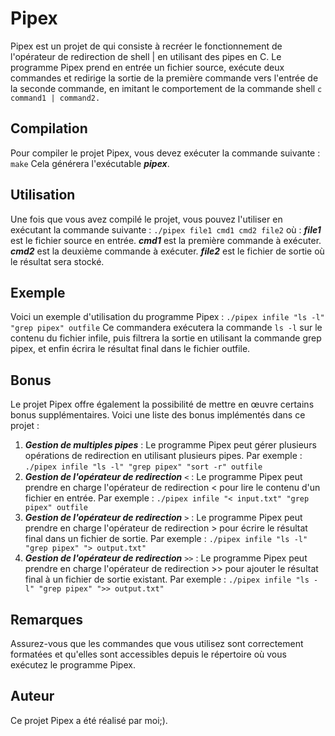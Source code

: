 # Pipex
Pipex est un projet de qui consiste à recréer le fonctionnement de l'opérateur de redirection de shell | en utilisant des pipes en C. Le programme Pipex prend en entrée un fichier source, exécute deux commandes et redirige la sortie de la première commande vers l'entrée de la seconde commande, en imitant le comportement de la commande shell 
    ```c
    command1 | command2.
    ```

## Compilation
Pour compiler le projet Pipex, vous devez exécuter la commande suivante :
    `make`
Cela générera l'exécutable ***pipex***.

## Utilisation
Une fois que vous avez compilé le projet, vous pouvez l'utiliser en exécutant la commande suivante :
    ```./pipex file1 cmd1 cmd2 file2```
où :
***file1*** est le fichier source en entrée.
***cmd1***  est la première commande à exécuter.
***cmd2***  est la deuxième commande à exécuter.
***file2*** est le fichier de sortie où le résultat sera stocké.

## Exemple
Voici un exemple d'utilisation du programme Pipex :
    ```./pipex infile "ls -l" "grep pipex" outfile```
Ce commandera exécutera la commande ```ls -l``` sur le contenu du fichier infile, puis filtrera la sortie en utilisant la commande grep pipex, et enfin écrira le résultat final dans le fichier outfile.

## Bonus
Le projet Pipex offre également la possibilité de mettre en œuvre certains bonus supplémentaires. Voici une liste des bonus implémentés dans ce projet :

1. ***Gestion de multiples pipes*** : Le programme Pipex peut gérer plusieurs opérations de redirection en utilisant plusieurs pipes. Par exemple :
    ```./pipex infile "ls -l" "grep pipex" "sort -r" outfile```
2. ***Gestion de l'opérateur de redirection*** ```<``` : Le programme Pipex peut prendre en charge l'opérateur de redirection < pour lire le contenu d'un fichier en entrée. Par exemple :
    ```./pipex infile "< input.txt" "grep pipex" outfile```
2. ***Gestion de l'opérateur de redirection*** ```>``` : Le programme Pipex peut prendre en charge l'opérateur de redirection > pour écrire le résultat final dans un fichier de sortie. Par exemple :
    ```./pipex infile "ls -l" "grep pipex" "> output.txt"```
4. ***Gestion de l'opérateur de redirection*** ```>>``` : Le programme Pipex peut prendre en charge l'opérateur de redirection >> pour ajouter le résultat final à un fichier de sortie existant. Par exemple :
    ```./pipex infile "ls -l" "grep pipex" ">> output.txt"```

## Remarques
Assurez-vous que les commandes que vous utilisez sont correctement formatées et qu'elles sont accessibles depuis le répertoire où vous exécutez le programme Pipex.

## Auteur
Ce projet Pipex a été réalisé par moi;).


